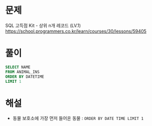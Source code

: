 # 문제
SQL 고득점 Kit - 상위 n개 레코드 (LV.1)
https://school.programmers.co.kr/learn/courses/30/lessons/59405


# 풀이

```SQL
SELECT NAME
FROM ANIMAL_INS
ORDER BY DATETIME
LIMIT 1
```


# 해설
* 동물 보호소에 가장 먼저 들어온 동물 : `ORDER BY DATE TIME LIMIT 1`